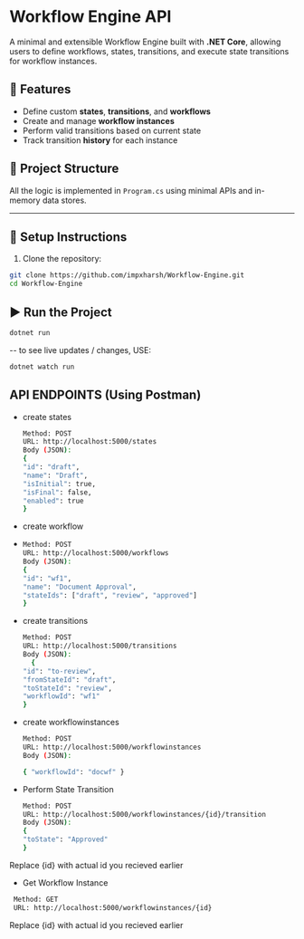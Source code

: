 # Workflow Engine API

A minimal and extensible Workflow Engine built with **.NET Core**, allowing users to define workflows, states, transitions, and execute state transitions for workflow instances.

## 🚀 Features

- Define custom **states**, **transitions**, and **workflows**
- Create and manage **workflow instances**
- Perform valid transitions based on current state
- Track transition **history** for each instance

## 📁 Project Structure

All the logic is implemented in `Program.cs` using minimal APIs and in-memory data stores.

---

## 🔧 Setup Instructions

1. Clone the repository:

```bash
git clone https://github.com/impxharsh/Workflow-Engine.git
cd Workflow-Engine
```
## ▶️ Run the Project

```bash
dotnet run
```
-- to see live updates / changes,
USE:
```bash
dotnet watch run
```

## API ENDPOINTS (Using Postman)
- create states
  ```bash
  Method: POST
  URL: http://localhost:5000/states
  Body (JSON):
  {
  "id": "draft",
  "name": "Draft",
  "isInitial": true,
  "isFinal": false,
  "enabled": true
  }

- create workflow
- ```bash
  Method: POST
  URL: http://localhost:5000/workflows
  Body (JSON):
  {
  "id": "wf1",
  "name": "Document Approval",
  "stateIds": ["draft", "review", "approved"]
  }
- create transitions
  
  ```bash
  Method: POST
  URL: http://localhost:5000/transitions 
  Body (JSON):
    {
  "id": "to-review",
  "fromStateId": "draft",
  "toStateId": "review",
  "workflowId": "wf1"
  }
- create workflowinstances
  ```bash
  Method: POST
  URL: http://localhost:5000/workflowinstances
  Body (JSON):

  { "workflowId": "docwf" }
- Perform State Transition
  ```bash
  Method: POST
  URL: http://localhost:5000/workflowinstances/{id}/transition
  Body (JSON):
  {
  "toState": "Approved"
  }
Replace {id} with actual id you recieved earlier

- Get Workflow Instance
 ```bash
  Method: GET
  URL: http://localhost:5000/workflowinstances/{id}
```
Replace {id} with actual id you recieved earlier
  




